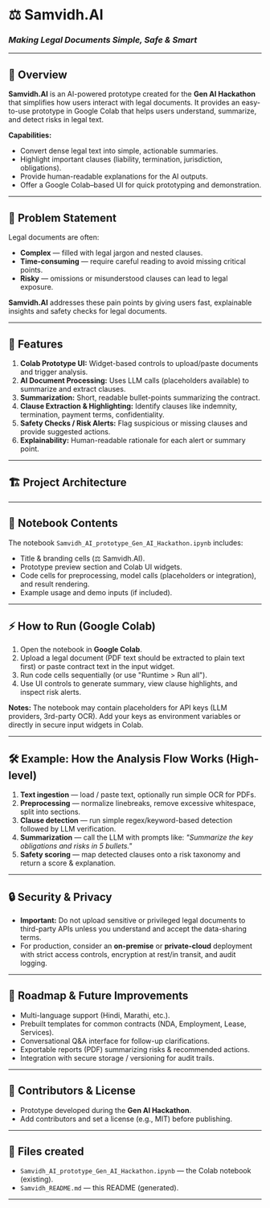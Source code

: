 # ⚖️ Samvidh.AI
### *Making Legal Documents Simple, Safe & Smart*

---

## 📌 Overview
**Samvidh.AI** is an AI-powered prototype created for the **Gen AI Hackathon** that simplifies how users interact with legal documents.
It provides an easy-to-use prototype in Google Colab that helps users understand, summarize, and detect risks in legal text.

**Capabilities:**
- Convert dense legal text into simple, actionable summaries.
- Highlight important clauses (liability, termination, jurisdiction, obligations).
- Provide human-readable explanations for the AI outputs.
- Offer a Google Colab–based UI for quick prototyping and demonstration.

---

## 🎯 Problem Statement
Legal documents are often:
- **Complex** — filled with legal jargon and nested clauses.
- **Time-consuming** — require careful reading to avoid missing critical points.
- **Risky** — omissions or misunderstood clauses can lead to legal exposure.

**Samvidh.AI** addresses these pain points by giving users fast, explainable insights and safety checks for legal documents.

---

## 🚀 Features
1. **Colab Prototype UI:** Widget-based controls to upload/paste documents and trigger analysis.
2. **AI Document Processing:** Uses LLM calls (placeholders available) to summarize and extract clauses.
3. **Summarization:** Short, readable bullet-points summarizing the contract.
4. **Clause Extraction & Highlighting:** Identify clauses like indemnity, termination, payment terms, confidentiality.
5. **Safety Checks / Risk Alerts:** Flag suspicious or missing clauses and provide suggested actions.
6. **Explainability:** Human-readable rationale for each alert or summary point.

---

## 🏗️ Project Architecture

---

## 📂 Notebook Contents
The notebook `Samvidh_AI_prototype_Gen_AI_Hackathon.ipynb` includes:
- Title & branding cells (⚖️ Samvidh.AI).
- Prototype preview section and Colab UI widgets.
- Code cells for preprocessing, model calls (placeholders or integration), and result rendering.
- Example usage and demo inputs (if included).

---

## ⚡ How to Run (Google Colab)
1. Open the notebook in **Google Colab**.
2. Upload a legal document (PDF text should be extracted to plain text first) or paste contract text in the input widget.
3. Run code cells sequentially (or use "Runtime > Run all").
4. Use UI controls to generate summary, view clause highlights, and inspect risk alerts.

**Notes:** The notebook may contain placeholders for API keys (LLM providers, 3rd-party OCR). Add your keys as environment variables or directly in secure input widgets in Colab.

---

## 🛠️ Example: How the Analysis Flow Works (High-level)
1. **Text ingestion** — load / paste text, optionally run simple OCR for PDFs.
2. **Preprocessing** — normalize linebreaks, remove excessive whitespace, split into sections.
3. **Clause detection** — run simple regex/keyword-based detection followed by LLM verification.
4. **Summarization** — call the LLM with prompts like: *\"Summarize the key obligations and risks in 5 bullets.\"*
5. **Safety scoring** — map detected clauses onto a risk taxonomy and return a score & explanation.

---

## 🔒 Security & Privacy
- **Important:** Do not upload sensitive or privileged legal documents to third-party APIs unless you understand and accept the data-sharing terms.
- For production, consider an **on-premise** or **private-cloud** deployment with strict access controls, encryption at rest/in transit, and audit logging.

---

## 🔮 Roadmap & Future Improvements
- Multi-language support (Hindi, Marathi, etc.).
- Prebuilt templates for common contracts (NDA, Employment, Lease, Services).
- Conversational Q&A interface for follow-up clarifications.
- Exportable reports (PDF) summarizing risks & recommended actions.
- Integration with secure storage / versioning for audit trails.

---

## 👥 Contributors & License
- Prototype developed during the **Gen AI Hackathon**.
- Add contributors and set a license (e.g., MIT) before publishing.

---

## 📎 Files created
- `Samvidh_AI_prototype_Gen_AI_Hackathon.ipynb` — the Colab notebook (existing).
- `Samvidh_README.md` — this README (generated).

---

